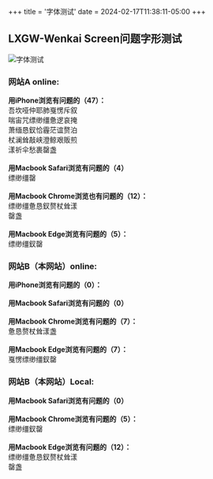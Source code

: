 +++
title = '字体测试'
date = 2024-02-17T11:38:11-05:00
+++

## **LXGW-Wenkai Screen问题字形测试**
![字体测试](/selene/images/lxgw_test_more.jpg)
### **网站A online:<br>**
**用iPhone浏览有问题的（47）：<br>**
吾坎哑仲耶肺戛愣斥叙<br>
喘宙咒缥缈缰惫逻哀掩<br>
萧缅恳釵恰霾茫谊赘泊<br>
杖澜耸敲峡澄鲸艰贩煎<br>
漾祈伞愁裹罄盏<br>
<br>
**用Macbook Safari浏览有问题的（4）<br>**
缥缈缰罄<br>
<br>
**用Macbook Chrome浏览也有问题的（12）：<br>**
缥缈缰惫恳釵赘杖耸漾<br>
罄盏<br>
<br>
**用Macbook Edge浏览有问题的（5）：<br>**
缥缈缰釵罄<br>
### **网站B（本网站）online:<br>**
**用iPhone浏览有问题的（0）：<br>**
<br>
**用Macbook Safari浏览有问题的（0）<br>**
<br>
**用Macbook Chrome浏览有问题的（7）：<br>**
惫恳赘杖耸漾盏<br>
<br>
**用Macbook Edge浏览有问题的（7）：<br>**
戛愣缥缈缰釵罄<br>
### **网站B（本网站）Local:<br>**
**用Macbook Safari浏览有问题的（0）<br>**
<br>
**用Macbook Chrome浏览有问题的（5）：<br>**
缥缈缰釵罄<br>
<br>
**用Macbook Edge浏览有问题的（12）：<br>**
缥缈缰惫恳釵赘杖耸漾<br>
罄盏<br>



